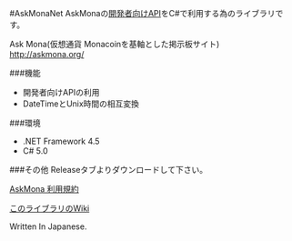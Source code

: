 #AskMonaNet
AskMonaの[開発者向けAPI](http://askmona.org/developers)をC#で利用する為のライブラリです。

Ask Mona(仮想通貨 Monacoinを基軸とした掲示板サイト)  
http://askmona.org/

###機能
- 開発者向けAPIの利用
- DateTimeとUnix時間の相互変換

###環境
- .NET Framework 4.5
- C# 5.0

###その他
Releaseタブよりダウンロードして下さい。

[AskMona 利用規約](http://askmona.org/about#tos)

[このライブラリのWiki](https://github.com/AtKey/AskMonaNet/wiki)

Written In Japanese.
